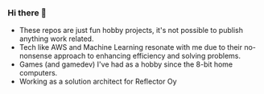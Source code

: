 ### Hi there 👋

-  These repos are just fun hobby projects, it's not possible to publish anything work related.
-  Tech like AWS and Machine Learning resonate with me due to their no-nonsense approach to enhancing efficiency and solving problems.
-  Games (and gamedev) I've had as a hobby since the 8-bit home computers.
-  Working as a solution architect for Reflector Oy
